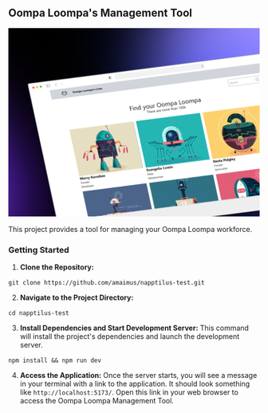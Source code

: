 
  

## Oompa Loompa's Management Tool
<img src='public/preview.png'/>
  
This project provides a tool for managing your Oompa Loompa workforce.
  
### Getting Started
1.  **Clone the Repository:**

```
git clone https://github.com/amaimus/napptilus-test.git
```
2.  **Navigate to the Project Directory:**

```
cd napptilus-test
```
3.  **Install Dependencies and Start Development Server:**
This command will install the project's dependencies and launch the development server.
```
npm install && npm run dev

```

4.  **Access the Application:**
Once the server starts, you will see a message in your terminal with a link to the application. It should look something like `http://localhost:5173/`. Open this link in your web browser to access the Oompa Loompa Management Tool.
